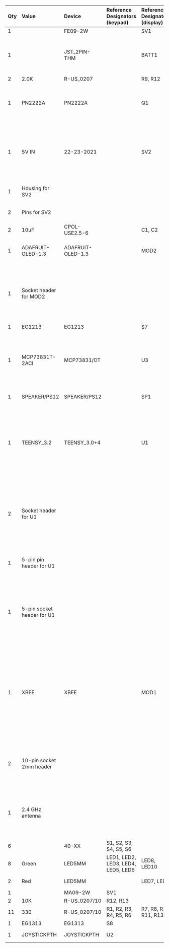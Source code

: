 **Qty**|**Value**|**Device**|**Reference Designators (keypad)**|**Reference Designators (display)**|**Digikey part number**|**Other source**|**Notes**
:-----|:-----|:-----|:-----|:-----|:-----|:-----|:-----
1| |FE09-2W| |SV1|S5562-ND| | 
1| |JST\_2PIN-THM| |BATT1|455-1704-ND| |Only needed if you're using a LiPo battery
2|2.0K|R-US\_0207| |R9, R12|2.0KQBK-ND| | 
1|PN2222A|PN2222A| |Q1|PN2222AD26ZCT-ND| |Can also be a 2N3904 if you have that
1|5V IN|22-23-2021| |SV2|S9407-ND| |You can also just solder wires to this. Not needed if using a LiPo battery.
1|Housing for SV2| | | |S9435-ND| |Only needed for SV2
2|Pins for SV2| | | |S9473CT-ND| |Only needed for SV2
2|10uF|CPOL-USE2.5-6| |C1, C2|P5134-ND| | 
1|ADAFRUIT-OLED-1.3|ADAFRUIT-OLED-1.3| |MOD2|1528-1512-ND|[Adafruit link](https://www.adafruit.com/product/938)|Includes 8-pin pin header
1|Socket header for MOD2| | | |S7006-ND| |Also can get a longer header, cut in pieces, and use for this and U1
1|EG1213|EG1213| |S7|EG1906-ND| | 
1|MCP73831T-2ACI|MCP73831/OT| |U3|MCP73831T-2ACI/OTCT-ND| |Only needed if you want to charge the battery with the board
1|SPEAKER/PS12|SPEAKER/PS12| |SP1|445-2525-1-ND|[Adafruit link](https://www.adafruit.com/product/160)| 
1|TEENSY\_3.2|TEENSY\_3.0+4| |U1|1528-2385-ND|[Adafruit link](https://www.adafruit.com/product/2756) or [PJRC link](https://www.pjrc.com/store/teensy32.html)|Needs to be a Teensy 3.2 - 3.3V regulator on earlier versions isn't powerful enough
2|Socket header for U1| | | |S7012-ND| |Also can get a longer header, cut in pieces, and use for this and MOD2
1|5-pin pin header for U1| | | |S1011EC-05-ND| |Also can cut a piece of a longer header
1|5-pin socket header for U1| | | |S6103-ND| |Also can get a longer header, cut in pieces, and use for this and MOD2
1|XBEE|XBEE| |MOD1|602-1560-ND|[Adafruit link](https://www.adafruit.com/product/968)|Also needs 2 10-pin 2mm headers and an antenna (below). For more range, use 602-1558-ND instead
2|10-pin socket 2mm header| | | |1528-1392-ND|[Adafruit link](https://www.adafruit.com/product/366)|For Xbee. Come as a pair - only order one pair!
1|2.4 GHz antenna| | | |A24-HASM-450-ND|[Adafruit link](https://www.adafruit.com/product/944)|For Xbee. Only needed if using the RP-SMA Xbee
6| |40-XX|S1, S2, S3, S4, S5, S6| |SW412-ND| | 
8|Green|LED5MM|LED1, LED2, LED3, LED4, LED5, LED6|LED8, LED10|C503B-GAN-CC0D0891-ND| | 
2|Red|LED5MM| |LED7, LED9|C503B-RCN-CX0Y0AA1-ND| | 
1| |MA09-2W|SV1| |S2112EC-09-ND| | 
2|10K|R-US\_0207/10|R12, R13| |10KQBK-ND| | 
11|330|R-US\_0207/10|R1, R2, R3, R4, R5, R6|R7, R8, R10, R11, R13|330QBK-ND| | 
1|EG1313|EG1313|S8| |EG2485-ND| | 
1|JOYSTICKPTH|JOYSTICKPTH|U2| |1568-1526-ND|[Sparkfun link](https://www.sparkfun.com/products/9032)|